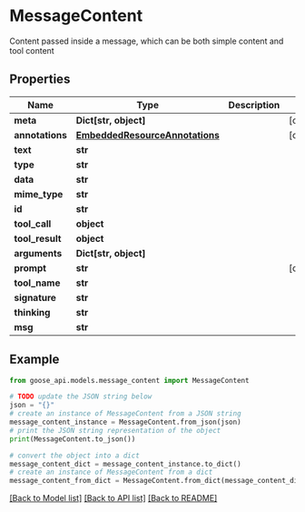 # MessageContent

Content passed inside a message, which can be both simple content and tool content

## Properties

Name | Type | Description | Notes
------------ | ------------- | ------------- | -------------
**meta** | **Dict[str, object]** |  | [optional] 
**annotations** | [**EmbeddedResourceAnnotations**](EmbeddedResourceAnnotations.md) |  | [optional] 
**text** | **str** |  | 
**type** | **str** |  | 
**data** | **str** |  | 
**mime_type** | **str** |  | 
**id** | **str** |  | 
**tool_call** | **object** |  | 
**tool_result** | **object** |  | 
**arguments** | **Dict[str, object]** |  | 
**prompt** | **str** |  | [optional] 
**tool_name** | **str** |  | 
**signature** | **str** |  | 
**thinking** | **str** |  | 
**msg** | **str** |  | 

## Example

```python
from goose_api.models.message_content import MessageContent

# TODO update the JSON string below
json = "{}"
# create an instance of MessageContent from a JSON string
message_content_instance = MessageContent.from_json(json)
# print the JSON string representation of the object
print(MessageContent.to_json())

# convert the object into a dict
message_content_dict = message_content_instance.to_dict()
# create an instance of MessageContent from a dict
message_content_from_dict = MessageContent.from_dict(message_content_dict)
```
[[Back to Model list]](../README.md#documentation-for-models) [[Back to API list]](../README.md#documentation-for-api-endpoints) [[Back to README]](../README.md)


